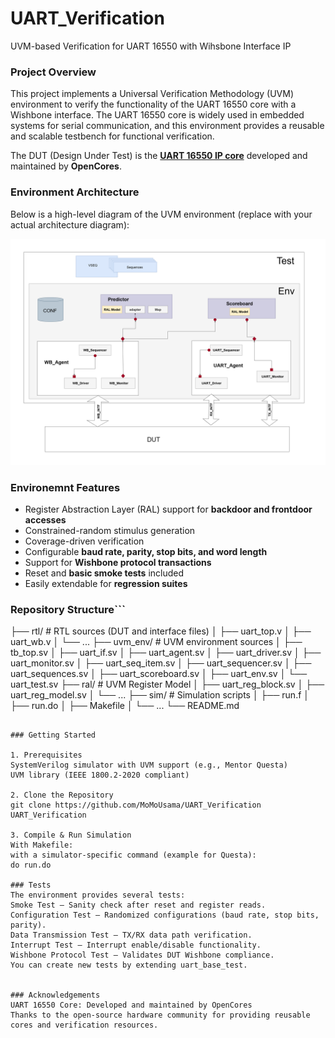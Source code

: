 # UART_Verification
UVM-based Verification for UART 16550 with Wihsbone Interface IP

### Project Overview
This project implements a Universal Verification Methodology (UVM) environment to verify the functionality of the UART 16550 core with a Wishbone interface.
The UART 16550 core is widely used in embedded systems for serial communication, and this environment provides a reusable and scalable testbench for functional verification.

The DUT (Design Under Test) is the **[UART 16550 IP core](https://github.com/freecores/uart16550/tree/master)** developed and maintained by **OpenCores**. 



### Environment Architecture
Below is a high-level diagram of the UVM environment (replace with your actual architecture diagram):  

![Environment](ENV_ARCH.png)



 ### Environemnt Features 
- Register Abstraction Layer (RAL) support for **backdoor and frontdoor accesses**  
- Constrained-random stimulus generation  
- Coverage-driven verification  
- Configurable **baud rate, parity, stop bits, and word length**  
- Support for **Wishbone protocol transactions**  
- Reset and **basic smoke tests** included  
- Easily extendable for **regression suites**  


### Repository Structure```
├── rtl/                # RTL sources (DUT and interface files)
│   ├── uart_top.v
│   ├── uart_wb.v
│   └── ...
├── uvm_env/            # UVM environment sources
│   ├── tb_top.sv
│   ├── uart_if.sv
│   ├── uart_agent.sv
│   ├── uart_driver.sv
│   ├── uart_monitor.sv
│   ├── uart_seq_item.sv
│   ├── uart_sequencer.sv
│   ├── uart_sequences.sv
│   ├── uart_scoreboard.sv
│   ├── uart_env.sv
│   └── uart_test.sv
├── ral/                # UVM Register Model
│   ├── uart_reg_block.sv
│   ├── uart_reg_model.sv
│   └── ...
├── sim/                # Simulation scripts
│   ├── run.f
│   ├── run.do
│   ├── Makefile
│   └── ...
└── README.md
```

### Getting Started

1. Prerequisites
SystemVerilog simulator with UVM support (e.g., Mentor Questa)
UVM library (IEEE 1800.2-2020 compliant)

2. Clone the Repository
git clone https://github.com/MoMoUsama/UART_Verification
UART_Verification

3. Compile & Run Simulation
With Makefile:
with a simulator-specific command (example for Questa):
do run.do

### Tests
The environment provides several tests:
Smoke Test – Sanity check after reset and register reads.
Configuration Test – Randomized configurations (baud rate, stop bits, parity).
Data Transmission Test – TX/RX data path verification.
Interrupt Test – Interrupt enable/disable functionality.
Wishbone Protocol Test – Validates DUT Wishbone compliance.
You can create new tests by extending uart_base_test.


### Acknowledgements
UART 16550 Core: Developed and maintained by OpenCores
Thanks to the open-source hardware community for providing reusable cores and verification resources.

